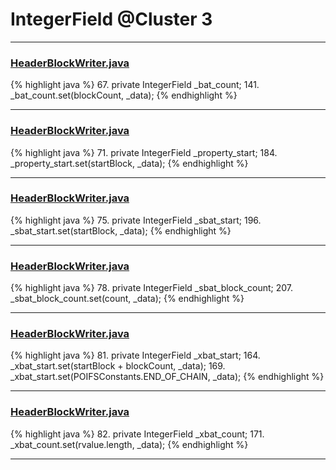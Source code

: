 # IntegerField @Cluster 3

***

### [HeaderBlockWriter.java](https://searchcode.com/codesearch/view/15642253/)
{% highlight java %}
67. private IntegerField      _bat_count;
141.     _bat_count.set(blockCount, _data);
{% endhighlight %}

***

### [HeaderBlockWriter.java](https://searchcode.com/codesearch/view/15642253/)
{% highlight java %}
71. private IntegerField      _property_start;
184.     _property_start.set(startBlock, _data);
{% endhighlight %}

***

### [HeaderBlockWriter.java](https://searchcode.com/codesearch/view/15642253/)
{% highlight java %}
75. private IntegerField      _sbat_start;
196.     _sbat_start.set(startBlock, _data);
{% endhighlight %}

***

### [HeaderBlockWriter.java](https://searchcode.com/codesearch/view/15642253/)
{% highlight java %}
78.   private IntegerField      _sbat_block_count;
207. _sbat_block_count.set(count, _data);
{% endhighlight %}

***

### [HeaderBlockWriter.java](https://searchcode.com/codesearch/view/15642253/)
{% highlight java %}
81. private IntegerField      _xbat_start;
164.         _xbat_start.set(startBlock + blockCount, _data);
169.         _xbat_start.set(POIFSConstants.END_OF_CHAIN, _data);
{% endhighlight %}

***

### [HeaderBlockWriter.java](https://searchcode.com/codesearch/view/15642253/)
{% highlight java %}
82. private IntegerField      _xbat_count;
171.     _xbat_count.set(rvalue.length, _data);
{% endhighlight %}

***

